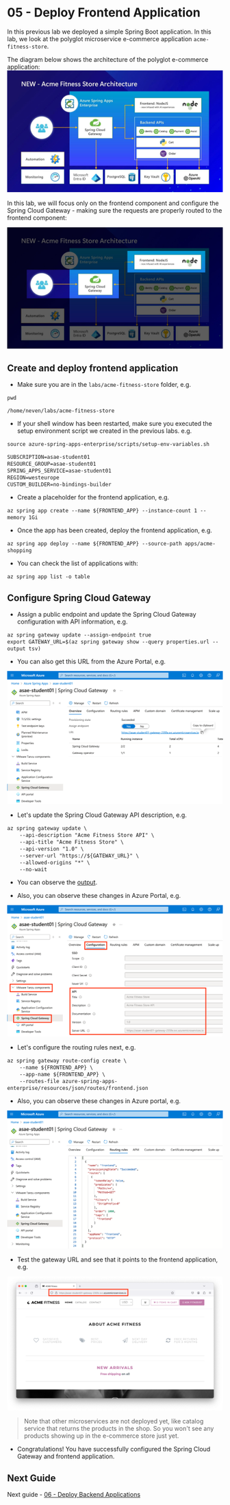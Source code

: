 # 05 - Deploy Frontend Application

In this previous lab we deployed a simple Spring Boot application. In this lab, we look at the polyglot microservice e-commerce application `acme-fitness-store`.

The diagram below shows the architecture of the polyglot e-commerce application:
![acme-fitness-store architecture](./images/acme-fitness-store-architecture.jpg)

In this lab, we will focus only on the frontend component and configure the Spring Cloud Gateway - making sure the requests are properly routed to the frontend component:

![acme-fitness-store architecture](./images/acme-fitness-store-architecture-frontend.jpg)


## Create and deploy frontend application

* Make sure you are in the `labs/acme-fitness-store` folder, e.g.

```shell
pwd
```

```text
/home/neven/labs/acme-fitness-store
```

* If your shell window has been restarted, make sure you executed the setup environment script we created in the previous labs. e.g.

```shell
source azure-spring-apps-enterprise/scripts/setup-env-variables.sh
```

```text
SUBSCRIPTION=asae-student01
RESOURCE_GROUP=asae-student01
SPRING_APPS_SERVICE=asae-student01
REGION=westeurope
CUSTOM_BUILDER=no-bindings-builder
```

* Create a placeholder for the frontend application, e.g.

```shell
az spring app create --name ${FRONTEND_APP} --instance-count 1 --memory 1Gi
```

* Once the app has been created, deploy the frontend application, e.g.

```shell
az spring app deploy --name ${FRONTEND_APP} --source-path apps/acme-shopping
```

* You can check the list of applications with:

```shell
az spring app list -o table
```

## Configure Spring Cloud Gateway

* Assign a public endpoint and update the Spring Cloud Gateway configuration with API information, e.g.

```shell
az spring gateway update --assign-endpoint true
export GATEWAY_URL=$(az spring gateway show --query properties.url --output tsv)
```

* You can also get this URL from the Azure Portal, e.g.

![Spring Cloud Gateway in Azure portal - Overview](./images/azure-portal-spring-cloud-gateway-01.png)

* Let's update the Spring Cloud Gateway API description, e.g.

```shell
az spring gateway update \
    --api-description "Acme Fitness Store API" \
    --api-title "Acme Fitness Store" \
    --api-version "1.0" \
    --server-url "https://${GATEWAY_URL}" \
    --allowed-origins "*" \
    --no-wait
```

* You can observe the [output](output-az-spring-gateway-update.txt).

* Also, you can observe these changes in Azure Portal, e.g.

![Spring Cloud Gateway in Azure portal - Configuration](./images/azure-portal-spring-cloud-gateway-02.png)

* Let's configure the routing rules next, e.g.

```shell
az spring gateway route-config create \
    --name ${FRONTEND_APP} \
    --app-name ${FRONTEND_APP} \
    --routes-file azure-spring-apps-enterprise/resources/json/routes/frontend.json
```

* Also, you can observe these changes in Azure portal, e.g.

![Spring Cloud Gateway in Azure portal - Routing rules](./images/azure-portal-spring-cloud-gateway-03.png)

* Test the gateway URL and see that it points to the frontend application, e.g.

![Spring Cloud Gateway in Azure portal - Frontend application](./images/acme-fitness-store-frontend.png)

> Note that other microservices are not deployed yet, like catalog service that returns the products in the shop. So you won't see any products showing up in the e-commerce store just yet.

* Congratulations! You have successfully configured the Spring Cloud Gateway and frontend application.

## Next Guide

Next guide - [06 - Deploy Backend Applications](../06-deploy-backend-applications/README.md)
